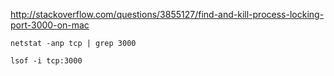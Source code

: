 http://stackoverflow.com/questions/3855127/find-and-kill-process-locking-port-3000-on-mac

```
netstat -anp tcp | grep 3000

lsof -i tcp:3000
```